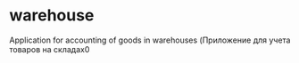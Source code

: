# warehouse
 Application for accounting of goods in warehouses (Приложение для учета товаров на складах0
